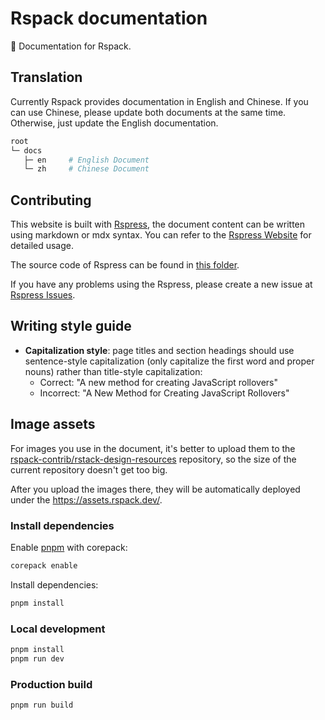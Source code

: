 # Rspack documentation

📄 Documentation for Rspack.

## Translation

Currently Rspack provides documentation in English and Chinese. If you can use Chinese, please update both documents at the same time. Otherwise, just update the English documentation.

```bash
root
└─ docs
   ├─ en     # English Document
   └─ zh     # Chinese Document
```

## Contributing

This website is built with [Rspress](https://rspress.rs), the document content can be written using markdown or mdx syntax. You can refer to the [Rspress Website](https://rspress.rs) for detailed usage.

The source code of Rspress can be found in [this folder](https://github.com/web-infra-dev/rspress).

If you have any problems using the Rspress, please create a new issue at [Rspress Issues](https://github.com/web-infra-dev/rspress/issues).

## Writing style guide

- **Capitalization style**: page titles and section headings should use sentence-style capitalization (only capitalize the first word and proper nouns) rather than title-style capitalization:
  - Correct: "A new method for creating JavaScript rollovers"
  - Incorrect: "A New Method for Creating JavaScript Rollovers"

## Image assets

For images you use in the document, it's better to upload them to the [rspack-contrib/rstack-design-resources](https://github.com/rspack-contrib/rstack-design-resources) repository, so the size of the current repository doesn't get too big.

After you upload the images there, they will be automatically deployed under the <https://assets.rspack.dev/>.

### Install dependencies

Enable [pnpm](https://pnpm.io/) with corepack:

```sh
corepack enable
```

Install dependencies:

```sh
pnpm install
```

### Local development

```bash
pnpm install
pnpm run dev
```

### Production build

```bash
pnpm run build
```
